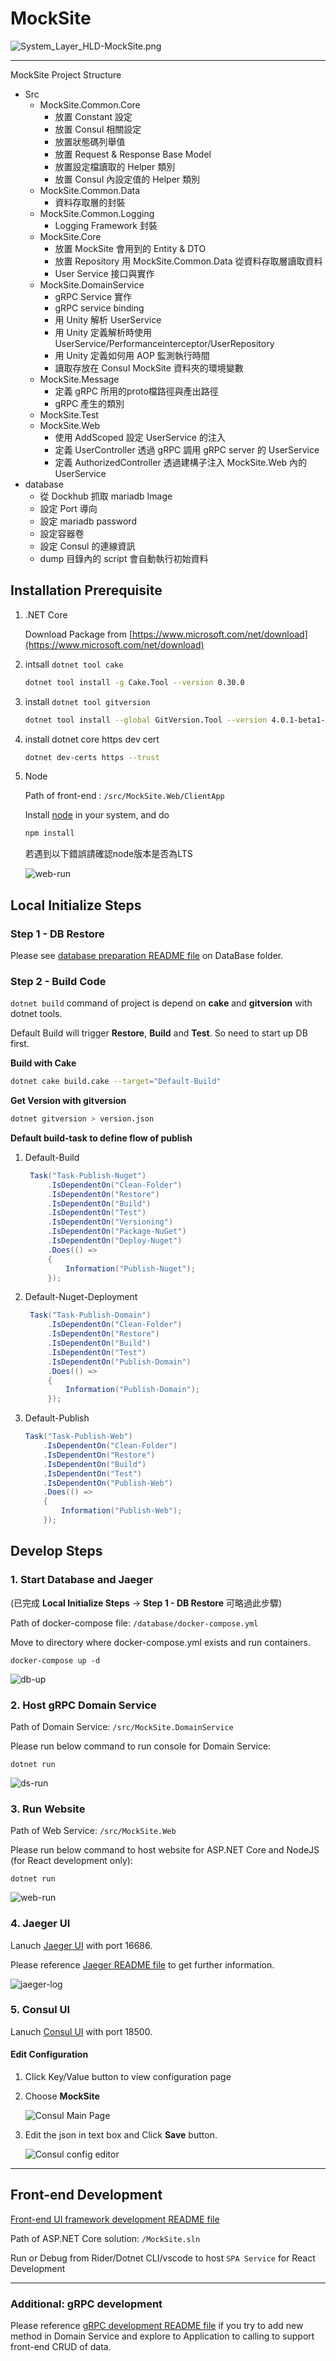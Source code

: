 # MockSite

![System_Layer_HLD-MockSite.png](images/System_Layer_HLD-MockSite.png)

---

MockSite Project Structure

- Src
  - MockSite.Common.Core
    - 放置 Constant 設定
    - 放置 Consul 相關設定
    - 放置狀態碼列舉值
    - 放置 Request & Response Base Model
    - 放置設定檔讀取的 Helper 類別
    - 放置 Consul 內設定值的 Helper 類別
  - MockSite.Common.Data
    - 資料存取層的封裝
  - MockSite.Common.Logging
    - Logging Framework 封裝
  - MockSite.Core
    - 放置 MockSite 會用到的 Entity & DTO
    - 放置 Repository 用 MockSite.Common.Data 從資料存取層讀取資料
    - User Service 接口與實作
  - MockSite.DomainService
    - gRPC Service 實作
    - gRPC service binding
    - 用 Unity 解析 UserService
    - 用 Unity 定義解析時使用 UserService/Performanceinterceptor/UserRepository
    - 用 Unity 定義如何用 AOP 監測執行時間
    - 讀取存放在 Consul MockSite 資料夾的環境變數
  - MockSite.Message
    - 定義 gRPC 所用的proto檔路徑與產出路徑
    - gRPC 產生的類別
  - MockSite.Test
  - MockSite.Web
    - 使用 AddScoped 設定 UserService 的注入
    - 定義 UserController 透過 gRPC 調用 gRPC server 的 UserService 
    - 定義 AuthorizedController 透過建構子注入 MockSite.Web 內的 UserService
- database
  - 從 Dockhub 抓取 mariadb Image
  - 設定 Port 導向
  - 設定 mariadb password
  - 設定容器卷
  - 設定 Consul 的連線資訊
  - dump 目錄內的 script 會自動執行初始資料

## Installation Prerequisite ##

1. .NET Core

    Download Package from
    [https://www.microsoft.com/net/download](https://www.microsoft.com/net/download)

2. intsall `dotnet tool cake`

    ```bash
    dotnet tool install -g Cake.Tool --version 0.30.0
    ```

3. install `dotnet tool gitversion`

    ```bash
    dotnet tool install --global GitVersion.Tool --version 4.0.1-beta1-47
    ```

4. install dotnet core https dev cert

    ```bash
    dotnet dev-certs https --trust
    ```

5. Node

    Path of front-end : `/src/MockSite.Web/ClientApp`

    Install [node](https://nodejs.org/en/download/) in your system, and do 

    ```bash
    npm install
    ```

    若遇到以下錯誤請確認node版本是否為LTS

    ![web-run](images/node-version.jpg)

## Local Initialize Steps

### Step 1 - DB Restore

Please see [database preparation README file](database/README.md) on DataBase folder.

### Step 2 - Build Code

 `dotnet build` command of project is depend on **cake** and **gitversion** with dotnet tools.

Default Build will trigger **Restore**, **Build** and **Test**. So need to start up DB first.

**Build with Cake**

```bash
dotnet cake build.cake --target="Default-Build"
```

**Get Version with gitversion**

```bash
dotnet gitversion > version.json
```

**Default build-task to define flow of publish**

1. Default-Build

   ```csharp
    Task("Task-Publish-Nuget")
        .IsDependentOn("Clean-Folder")
        .IsDependentOn("Restore")
        .IsDependentOn("Build")
        .IsDependentOn("Test")
        .IsDependentOn("Versioning")
        .IsDependentOn("Package-NuGet")
        .IsDependentOn("Deploy-Nuget")
        .Does(() =>
        {
            Information("Publish-Nuget");
        });
   ```

2. Default-Nuget-Deployment

   ```csharp
    Task("Task-Publish-Domain")
        .IsDependentOn("Clean-Folder")
        .IsDependentOn("Restore")
        .IsDependentOn("Build")
        .IsDependentOn("Test")
        .IsDependentOn("Publish-Domain")
        .Does(() =>
        {
            Information("Publish-Domain");
        });
   ```

3. Default-Publish

    ```csharp
    Task("Task-Publish-Web")
        .IsDependentOn("Clean-Folder")
        .IsDependentOn("Restore")
        .IsDependentOn("Build")
        .IsDependentOn("Test")
        .IsDependentOn("Publish-Web")
        .Does(() =>
        {
            Information("Publish-Web");
        });
    ```

## Develop Steps

### 1. Start Database and Jaeger ###

(已完成 **Local Initialize Steps** -> **Step 1 - DB Restore** 可略過此步驟)

Path of docker-compose file: `/database/docker-compose.yml`

Move to directory where docker-compose.yml exists and run containers.

    docker-compose up -d

![db-up](images/db-up.png)

### 2. Host gRPC Domain Service ###

Path of Domain Service: `/src/MockSite.DomainService`

Please run below command to run console for Domain Service:

    dotnet run

![ds-run](images/ds-run.png)

### 3. Run Website

Path of Web Service: `/src/MockSite.Web`

Please run below command to host website for ASP.NET Core and NodeJS (for React development only):

    dotnet run

![web-run](images/web-run.png)

### 4. Jaeger UI

Lanuch [Jaeger UI](http://localhost:16686) with port 16686.

Please reference [Jaeger README file](Jaeger.md) to get further information.

![jaeger-log](images/jaeger-log.png)

### 5. Consul UI

Lanuch [Consul UI](http://localhost:18500) with port 18500.

#### Edit Configuration

1. Click Key/Value button to view configuration page
2. Choose **MockSite**

    ![Consul Main Page](images/consul-1.jpg)

3. Edit the json in text box and Click **Save** button.

    ![Consul config editor](images/Consul-2.jpg)

---

## Front-end Development

[Front-end UI framework development README file](/src/MockSite.Web/ClientApp/README.md)

Path of ASP.NET Core solution: `/MockSite.sln`

Run or Debug from Rider/Dotnet CLI/vscode to host `SPA Service` for React Development

---

### Additional: gRPC development

Please reference [gRPC development README file](protos/README.md) if you try to add new method in Domain Service and explore to Application to calling to support front-end CRUD of data.
